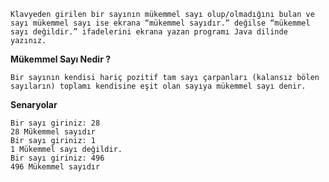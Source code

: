     Klavyeden girilen bir sayının mükemmel sayı olup/olmadığını bulan ve sayı mükemmel sayı ise ekrana “mükemmel sayıdır.” değilse “mükemmel sayı değildir.” ifadelerini ekrana yazan programı Java dilinde yazınız.

**Mükemmel Sayı Nedir ?**

    Bir sayının kendisi hariç pozitif tam sayı çarpanları (kalansız bölen sayıların) toplamı kendisine eşit olan sayıya mükemmel sayı denir.

**Senaryolar**

    Bir sayı giriniz: 28
    28 Mükemmel sayıdır
    Bir sayı giriniz: 1
    1 Mükemmel sayı değildir.
    Bir sayı giriniz: 496
    496 Mükemmel sayıdır